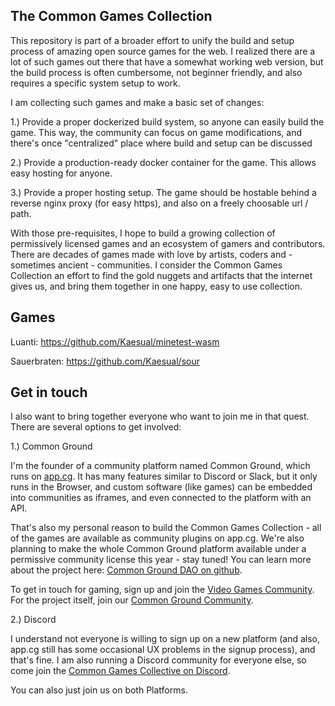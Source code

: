 ## The Common Games Collection

This repository is part of a broader effort to unify the build and setup process of amazing open source games for the web. I realized there are a lot of such games out there that have a somewhat working web version, but the build process is often cumbersome, not beginner friendly, and also requires a specific system setup to work.

I am collecting such games and make a basic set of changes:

1.) Provide a proper dockerized build system, so anyone can easily build the game. This way, the community can focus on game modifications, and there's once "centralized" place where build and setup can be discussed

2.) Provide a production-ready docker container for the game. This allows easy hosting for anyone.

3.) Provide a proper hosting setup. The game should be hostable behind a reverse nginx proxy (for easy https), and also on a freely choosable url / path.

With those pre-requisites, I hope to build a growing collection of permissively licensed games and an ecosystem of gamers and contributors. There are decades of games made with love by artists, coders and - sometimes ancient - communities. I consider the Common Games Collection an effort to find the gold nuggets and artifacts that the internet gives us, and bring them together in one happy, easy to use collection.

## Games

Luanti: https://github.com/Kaesual/minetest-wasm

Sauerbraten: https://github.com/Kaesual/sour

## Get in touch

I also want to bring together everyone who want to join me in that quest. There are several options to get involved:

1.) Common Ground

I'm the founder of a community platform named Common Ground, which runs on [app.cg](https://app.cg). It has many features similar to Discord or Slack, but it only runs in the Browser, and custom software (like games) can be embedded into communities as iframes, and even connected to the platform with an API.

That's also my personal reason to build the Common Games Collection - all of the games are available as community plugins on app.cg. We're also planning to make the whole Common Ground platform available under a permissive community license this year - stay tuned! You can learn more about the project here: [Common Ground DAO on github](https://github.com/Common-Ground-DAO).

To get in touch for gaming, sign up and join the [Video Games Community](https://app.cg/c/videogames/). For the project itself, join our [Common Ground Community](https://app.cg/c/commonground/).

2.) Discord

I understand not everyone is willing to sign up on a new platform (and also, app.cg still has some occasional UX problems in the signup process), and that's fine. I am also running a Discord community for everyone else, so come join the [Common Games Collective on Discord](https://discord.gg/FcK7PsdXtF).

You can also just join us on both Platforms.
